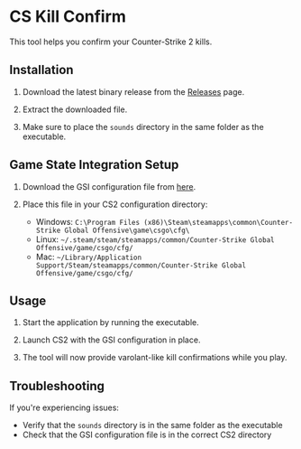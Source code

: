 # CS Kill Confirm

This tool helps you confirm your Counter-Strike 2 kills.

## Installation

1. Download the latest binary release from the [Releases](https://github.com/st0nie/cskillconfirm/releases) page.

2. Extract the downloaded file.

3. Make sure to place the `sounds` directory in the same folder as the executable.

## Game State Integration Setup

1. Download the GSI configuration file from [here](https://github.com/sam-ai56/gsi-cs2-rs/blob/main/gsi_cfg/gamestate_integration_fast.cfg).

2. Place this file in your CS2 configuration directory:
    - Windows: `C:\Program Files (x86)\Steam\steamapps\common\Counter-Strike Global Offensive\game\csgo\cfg\`
    - Linux: `~/.steam/steam/steamapps/common/Counter-Strike Global Offensive/game/csgo/cfg/`
    - Mac: `~/Library/Application Support/Steam/steamapps/common/Counter-Strike Global Offensive/game/csgo/cfg/`

## Usage

1. Start the application by running the executable.

2. Launch CS2 with the GSI configuration in place.

3. The tool will now provide varolant-like kill confirmations while you play.

## Troubleshooting

If you're experiencing issues:
- Verify that the `sounds` directory is in the same folder as the executable
- Check that the GSI configuration file is in the correct CS2 directory
